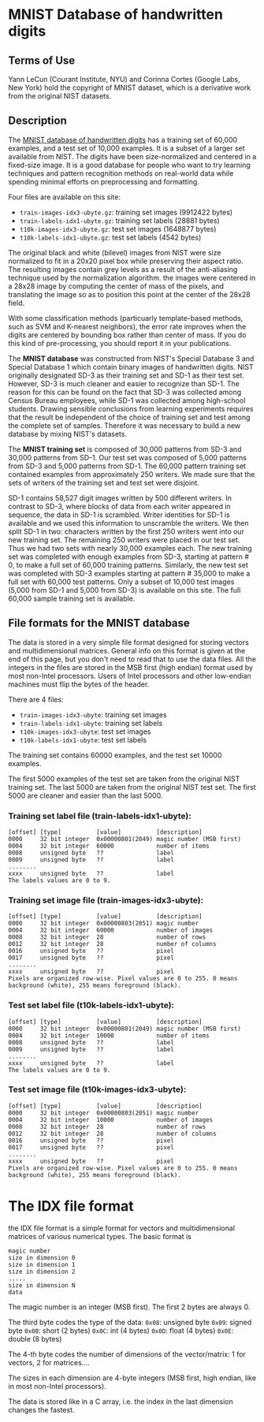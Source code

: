 # MNIST Database of handwritten digits

## Terms of Use

Yann LeCun (Courant Institute, NYU) and Corinna Cortes (Google Labs, New York) hold the copyright of MNIST dataset, which is a derivative work from the original NIST datasets.

## Description

The [MNIST database of handwritten digits](http://yann.lecun.com/exdb/mnist/) has a training set of 60,000 examples, and a test set of 10,000 examples. It is a subset of a larger set available from NIST. The digits have been size-normalized and centered in a fixed-size image.
It is a good database for people who want to try learning techniques and pattern recognition methods on real-world data while spending minimal efforts on preprocessing and formatting.

Four files are available on this site:

* `train-images-idx3-ubyte.gz`:  training set images (9912422 bytes)
* `train-labels-idx1-ubyte.gz`:  training set labels (28881 bytes)
* `t10k-images-idx3-ubyte.gz`:   test set images (1648877 bytes)
* `t10k-labels-idx1-ubyte.gz`:   test set labels (4542 bytes)

The original black and white (bilevel) images from NIST were size normalized to fit in a 20x20 pixel box while preserving their aspect ratio. The resulting images contain grey levels as a result of the anti-aliasing technique used by the normalization algorithm. the images were centered in a 28x28 image by computing the center of mass of the pixels, and translating the image so as to position this point at the center of the 28x28 field.

With some classification methods (particuarly template-based methods, such as SVM and K-nearest neighbors), the error rate improves when the digits are centered by bounding box rather than center of mass. If you do this kind of pre-processing, you should report it in your publications.

The **MNIST database** was constructed from NIST's Special Database 3 and Special Database 1 which contain binary images of handwritten digits. NIST originally designated SD-3 as their training set and SD-1 as their test set. However, SD-3 is much cleaner and easier to recognize than SD-1. The reason for this can be found on the fact that SD-3 was collected among Census Bureau employees, while SD-1 was collected among high-school students. Drawing sensible conclusions from learning experiments requires that the result be independent of the choice of training set and test among the complete set of samples. Therefore it was necessary to build a new database by mixing NIST's datasets.

The **MNIST training set** is composed of 30,000 patterns from SD-3 and 30,000 patterns from SD-1. Our test set was composed of 5,000 patterns from SD-3 and 5,000 patterns from SD-1. The 60,000 pattern training set contained examples from approximately 250 writers. We made sure that the sets of writers of the training set and test set were disjoint.

SD-1 contains 58,527 digit images written by 500 different writers. In contrast to SD-3, where blocks of data from each writer appeared in sequence, the data in SD-1 is scrambled. Writer identities for SD-1 is available and we used this information to unscramble the writers. We then split SD-1 in two: characters written by the first 250 writers went into our new training set. The remaining 250 writers were placed in our test set. Thus we had two sets with nearly 30,000 examples each. The new training set was completed with enough examples from SD-3, starting at pattern # 0, to make a full set of 60,000 training patterns. Similarly, the new test set was completed with SD-3 examples starting at pattern # 35,000 to make a full set with 60,000 test patterns. Only a subset of 10,000 test images (5,000 from SD-1 and 5,000 from SD-3) is available on this site. The full 60,000 sample training set is available.

## File formats for the MNIST database

The data is stored in a very simple file format designed for storing vectors and multidimensional matrices. General info on this format is given at the end of this page, but you don't need to read that to use the data files.
All the integers in the files are stored in the MSB first (high endian) format used by most non-Intel processors. Users of Intel processors and other low-endian machines must flip the bytes of the header.

There are 4 files:

* `train-images-idx3-ubyte`: training set images
* `train-labels-idx1-ubyte`: training set labels
* `t10k-images-idx3-ubyte`:  test set images
* `t10k-labels-idx1-ubyte`:  test set labels

The training set contains 60000 examples, and the test set 10000 examples.

The first 5000 examples of the test set are taken from the original NIST training set. The last 5000 are taken from the original NIST test set. The first 5000 are cleaner and easier than the last 5000.

### Training set label file (train-labels-idx1-ubyte):

```
[offset] [type]          [value]          [description]
0000     32 bit integer  0x00000801(2049) magic number (MSB first)
0004     32 bit integer  60000            number of items
0008     unsigned byte   ??               label
0009     unsigned byte   ??               label
........
xxxx     unsigned byte   ??               label
The labels values are 0 to 9.
```

### Training set image file (train-images-idx3-ubyte):

```
[offset] [type]          [value]          [description]
0000     32 bit integer  0x00000803(2051) magic number
0004     32 bit integer  60000            number of images
0008     32 bit integer  28               number of rows
0012     32 bit integer  28               number of columns
0016     unsigned byte   ??               pixel
0017     unsigned byte   ??               pixel
........
xxxx     unsigned byte   ??               pixel
Pixels are organized row-wise. Pixel values are 0 to 255. 0 means background (white), 255 means foreground (black).
```

### Test set label file (t10k-labels-idx1-ubyte):

```
[offset] [type]          [value]          [description]
0000     32 bit integer  0x00000801(2049) magic number (MSB first)
0004     32 bit integer  10000            number of items
0008     unsigned byte   ??               label
0009     unsigned byte   ??               label
........
xxxx     unsigned byte   ??               label
The labels values are 0 to 9.
```

### Test set image file (t10k-images-idx3-ubyte):

```
[offset] [type]          [value]          [description]
0000     32 bit integer  0x00000803(2051) magic number
0004     32 bit integer  10000            number of images
0008     32 bit integer  28               number of rows
0012     32 bit integer  28               number of columns
0016     unsigned byte   ??               pixel
0017     unsigned byte   ??               pixel
........
xxxx     unsigned byte   ??               pixel
Pixels are organized row-wise. Pixel values are 0 to 255. 0 means background (white), 255 means foreground (black).
```

# The IDX file format

the IDX file format is a simple format for vectors and multidimensional matrices of various numerical types.
The basic format is

```
magic number
size in dimension 0
size in dimension 1
size in dimension 2
.....
size in dimension N
data
```

The magic number is an integer (MSB first). The first 2 bytes are always 0.

The third byte codes the type of the data:
`0x08`: unsigned byte
`0x09`: signed byte
`0x0B`: short (2 bytes)
`0x0C`: int (4 bytes)
`0x0D`: float (4 bytes)
`0x0E`: double (8 bytes)

The 4-th byte codes the number of dimensions of the vector/matrix: 1 for vectors, 2 for matrices....

The sizes in each dimension are 4-byte integers (MSB first, high endian, like in most non-Intel processors).

The data is stored like in a C array, i.e. the index in the last dimension changes the fastest.
